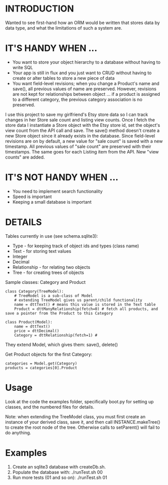 INTRODUCTION
====

Wanted to see first-hand how an ORM would be written that stores data by data type, and what the limitations of such a system are.

IT'S HANDY WHEN ...
====

* You want to store your object hierarchy to a database without having to write SQL
* Your app is still in flux and you just want to CRUD without having to create or alter tables to store a new piece of data
* You want field-level revisions; when you change a Product's name and save(), all previous values of name are preserved. However, revisions are not kept for relationships between object ... if a product is assigned to a different category, the previous category association is no preserved.

I use this project to save my girlfriend's Etsy store data so I can track changes in her Store sale count and listing view counts. Once I fetch the store data I instantiate a Store object with the Etsy store id, set the object's view count from the API call and save. The save() method doesn't create a new Store object since it already exists in the database. Since field-level revisions are on by default, a new value for "sale count" is saved with a new timestamp. All previous values of "sale count" are preserved with their timestamps. The same goes for each Listing item from the API. New "view counts" are added.

IT'S NOT HANDY WHEN ...
====

* You need to implement search functionality
* Speed is important
* Keeping a small database is important

DETAILS
====

Tables currently in use (see schema.sqlite3):

* Type - for keeping track of object ids and types (class name)
* Text - for storing text values
* Integer
* Decimal
* Relationship - for relating two objects
* Tree - for creating trees of objects

Sample classes: Category and Product

	class Category(TreeModel):
		# TreeModel is a sub-class of Model
		# extending TreeModel gives us parent/child functionality
		name = dttText() # means this value is stored in the Text table
		Product = dttManyRelationship(fetch=0) # fetch all products, and save a pointer from the Product to this Category

	class Product(Model):
		name = dttText()
		price = dttDecimal()
		Category = dttRelationship(fetch=1) # 

They extend Model, which gives them: save(), delete()

Get Product objects for the first Category:

	categories = Model.get(Category)
	products = categories[0].Product

Usage
====

Look at the code the examples folder, specifically boot.py for setting up classes, and the numbered files for details.

Note: when extending the TreeModel class, you must first create an instance of your derived class, save it, and then call INSTANCE.makeTree() to create the root node of the tree. Otherwise calls to setParent() will fail to do anything.

Examples
====

1. Create an sqlite3 database with createDb.sh.
1. Populate the database with: ./runTest.sh 00
1. Run more tests (01 and so on): ./runTest.sh 01

